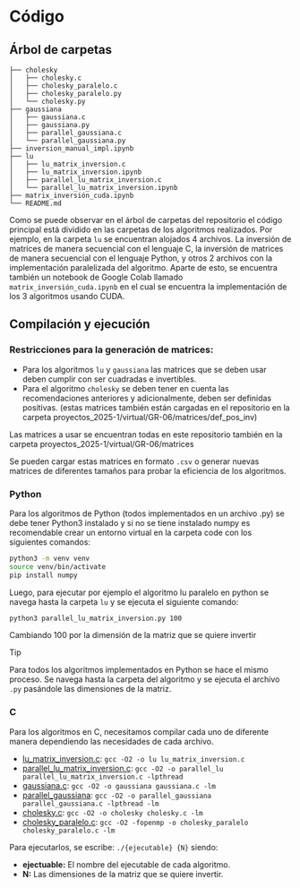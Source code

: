 # Código

## Árbol de carpetas

```text
├── cholesky
│   ├── cholesky.c
│   ├── cholesky_paralelo.c
│   ├── cholesky_paralelo.py
│   └── cholesky.py
├── gaussiana
│   ├── gaussiana.c
│   ├── gaussiana.py
│   ├── parallel_gaussiana.c
│   └── parallel_gaussiana.py
├── inversion_manual_impl.ipynb
├── lu
│   ├── lu_matrix_inversion.c
│   ├── lu_matrix_inversion.ipynb
│   ├── parallel_lu_matrix_inversion.c
│   └── parallel_lu_matrix_inversion.ipynb
├── matrix_inversión_cuda.ipynb
└── README.md
```


Como se puede observar en el árbol de carpetas del repositorio el código principal está dividido en las carpetas de los algoritmos realizados. Por ejemplo, en la carpeta `lu` se encuentran alojados 4 archivos. La inversión de matrices de manera secuencial con el lenguaje C, la inversión de matrices de manera secuencial con el lenguaje Python, y otros 2 archivos con la implementación paralelizada del algoritmo. 
Aparte de esto, se encuentra también un notebook de Google Colab llamado `matrix_inversión_cuda.ipynb` en el cual se encuentra la implementación de los 3 algoritmos usando CUDA. 

## Compilación y ejecución

### Restricciones para la generación de matrices:
- Para los algoritmos `lu` y `gaussiana` las matrices que se deben usar deben cumplir con ser cuadradas e invertibles.
- Para el algoritmo `cholesky` se deben tener en cuenta las recomendaciones anteriores y adicionalmente, deben ser definidas positivas. (estas matrices también están cargadas en el repositorio en la carpeta proyectos_2025-1/virtual/GR-06/matrices/def_pos_inv)

Las matrices a usar se encuentran todas en este repositorio también en la carpeta proyectos_2025-1/virtual/GR-06/matrices

Se pueden cargar estas matrices en formato `.csv` o generar nuevas matrices de diferentes tamaños para probar la eficiencia de los algoritmos. 

### Python
Para los algoritmos de Python (todos implementados en un archivo .py) se debe tener Python3 instalado y si no se tiene instalado numpy es recomendable crear un entorno virtual en la carpeta code con los siguientes comandos:

```bash
python3 -m venv venv
source venv/bin/activate
pip install numpy
```

Luego, para ejecutar por ejemplo el algoritmo lu paralelo en python se navega hasta la carpeta `lu` y se ejecuta el siguiente comando:
```bash
python3 parallel_lu_matrix_inversion.py 100
```

Cambiando 100 por la dimensión de la matriz que se quiere invertir

> [!TIP]
> Para todos los algoritmos implementados en Python se hace el mismo proceso. Se navega hasta la carpeta del algoritmo y se ejecuta el archivo `.py` pasándole las dimensiones de la matriz.

### C
Para los algoritmos en C, necesitamos compilar cada uno de diferente manera dependiendo las necesidades de cada archivo.

- [lu_matrix_inversion.c](lu/lu_matrix_inversion.c): `gcc -O2 -o lu lu_matrix_inversion.c`
- [parallel_lu_matrix_inversion.c](lu/parallel_lu_matrix_inversion.c): `gcc -O2 -o parallel_lu parallel_lu_matrix_inversion.c -lpthread`
- [gaussiana.c](gaussiana/gaussiana.c): `gcc -O2 -o gaussiana gaussiana.c -lm`
- [parallel_gaussiana](gaussiana/parallel_gaussiana.c): `gcc -O2 -o parallel_gaussiana parallel_gaussiana.c -lpthread -lm`
- [cholesky.c](cholesky/cholesky.c): `gcc -O2 -o cholesky cholesky.c -lm`
- [cholesky_paralelo.c](cholesky/cholesky_paralelo.c): `gcc -O2 -fopenmp -o cholesky_paralelo cholesky_paralelo.c -lm`

Para ejecutarlos, se escribe: `./{ejecutable} {N}` siendo:

- **ejectuable:** El nombre del ejecutable de cada algoritmo.
- **N:** Las dimensiones de la matriz que se quiere invertir. 
